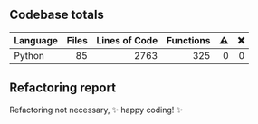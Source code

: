 ## Codebase totals
| **Language** | **Files** | **Lines of Code** | **Functions** | ⚠ | ❌ |
| --- | ---: | ---: | ---: | ---: | ---: |
| Python | 85 | 2763 | 325 | 0 | 0 |


## Refactoring report
Refactoring not necessary, ✨ happy coding! ✨
